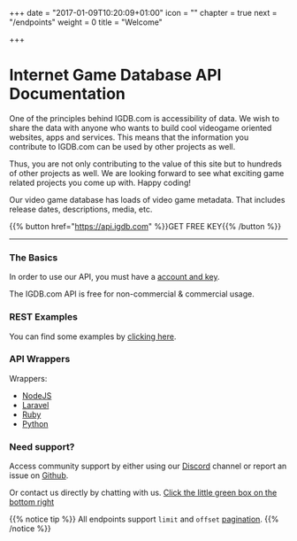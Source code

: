 +++
date = "2017-01-09T10:20:09+01:00"
icon = "<b class='fa fa-hand-peace-o'></b>"
chapter = true
next = "/endpoints"
weight = 0
title = "Welcome"

+++

# Internet Game Database API Documentation

One of the principles behind IGDB.com is accessibility of data. We wish to share the data with anyone who wants to build cool videogame oriented websites, apps and services. This means that the information you contribute to IGDB.com can be used by other projects as well.

Thus, you are not only contributing to the value of this site but to hundreds of other projects as well. We are looking forward to see what exciting game related projects you come up with. Happy coding!

Our video game database has loads of video game metadata. That includes release dates, descriptions, media, etc.

{{% button href="https://api.igdb.com" %}}GET FREE KEY{{% /button %}}

---

### The Basics

In order to use our API, you must have a [account and key](https://api.igdb.com).
  
The IGDB.com API is free for non-commercial & commercial usage.

### REST Examples

You can find some examples by [clicking here](/api/examples).

### API Wrappers

Wrappers:

- [NodeJS](https://github.com/igdb/igdb-api-node)
- [Laravel](https://github.com/messerli90/igdb)
- [Ruby](https://github.com/tastycake/igdb_api)
- [Python](https://github.com/igdb/igdb-api-python)


### Need support?

Access community support by either using our [Discord](https://discord.gg/JKsh9R7) channel or report an issue on [Github](https://github.com/igdb/api).   

Or contact us directly by chatting with us. [Click the little green box on the bottom right](https://api.igdb.com/)

{{% notice tip %}}
All endpoints support `limit` and `offset` [pagination](/api/references/pagination).
{{% /notice %}}
